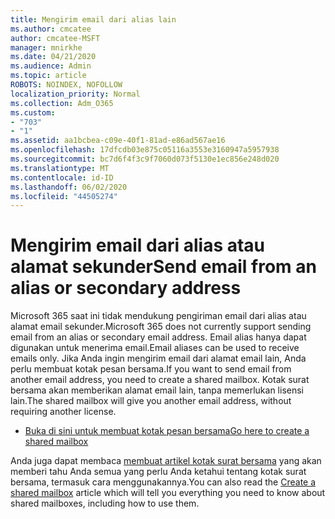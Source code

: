 ```yaml
---
title: Mengirim email dari alias lain
ms.author: cmcatee
author: cmcatee-MSFT
manager: mnirkhe
ms.date: 04/21/2020
ms.audience: Admin
ms.topic: article
ROBOTS: NOINDEX, NOFOLLOW
localization_priority: Normal
ms.collection: Adm_O365
ms.custom:
- "703"
- "1"
ms.assetid: aa1bcbea-c09e-40f1-81ad-e86ad567ae16
ms.openlocfilehash: 17dfcdb03e875c05116a3553e3160947a5957938
ms.sourcegitcommit: bc7d6f4f3c9f7060d073f5130e1ec856e248d020
ms.translationtype: MT
ms.contentlocale: id-ID
ms.lasthandoff: 06/02/2020
ms.locfileid: "44505274"
---
```

# <a name="send-email-from-an-alias-or-secondary-address"></a><span data-ttu-id="38c37-102">Mengirim email dari alias atau alamat sekunder</span><span class="sxs-lookup"><span data-stu-id="38c37-102">Send email from an alias or secondary address</span></span>

<span data-ttu-id="38c37-103">Microsoft 365 saat ini tidak mendukung pengiriman email dari alias atau alamat email sekunder.</span><span class="sxs-lookup"><span data-stu-id="38c37-103">Microsoft 365 does not currently support sending email from an alias or secondary email address.</span></span> <span data-ttu-id="38c37-104">Email alias hanya dapat digunakan untuk menerima email.</span><span class="sxs-lookup"><span data-stu-id="38c37-104">Email aliases can be used to receive emails only.</span></span> <span data-ttu-id="38c37-105">Jika Anda ingin mengirim email dari alamat email lain, Anda perlu membuat kotak pesan bersama.</span><span class="sxs-lookup"><span data-stu-id="38c37-105">If you want to send email from another email address, you need to create a shared mailbox.</span></span> <span data-ttu-id="38c37-106">Kotak surat bersama akan memberikan alamat email lain, tanpa memerlukan lisensi lain.</span><span class="sxs-lookup"><span data-stu-id="38c37-106">The shared mailbox will give you another email address, without requiring another license.</span></span>
  
- [<span data-ttu-id="38c37-107">Buka di sini untuk membuat kotak pesan bersama</span><span class="sxs-lookup"><span data-stu-id="38c37-107">Go here to create a shared mailbox</span></span>](https://portal.office.com/AdminPortal/Home#/AssistedGuide/addemailoptions)

<span data-ttu-id="38c37-108">Anda juga dapat membaca [membuat artikel kotak surat bersama](https://docs.microsoft.com/microsoft-365/admin/email/create-a-shared-mailbox) yang akan memberi tahu Anda semua yang perlu Anda ketahui tentang kotak surat bersama, termasuk cara menggunakannya.</span><span class="sxs-lookup"><span data-stu-id="38c37-108">You can also read the [Create a shared mailbox](https://docs.microsoft.com/microsoft-365/admin/email/create-a-shared-mailbox) article which will tell you everything you need to know about shared mailboxes, including how to use them.</span></span>